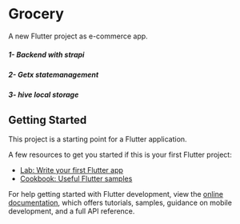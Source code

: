 # Grocery

A new Flutter project as e-commerce app.
<h5>1- Backend with strapi </h5>
<h5>2- Getx statemanagement </h5>
<h5>3- hive local storage </h5>



## Getting Started

This project is a starting point for a Flutter application.

A few resources to get you started if this is your first Flutter project:

- [Lab: Write your first Flutter app](https://docs.flutter.dev/get-started/codelab)
- [Cookbook: Useful Flutter samples](https://docs.flutter.dev/cookbook)

For help getting started with Flutter development, view the
[online documentation](https://docs.flutter.dev/), which offers tutorials,
samples, guidance on mobile development, and a full API reference.
